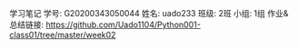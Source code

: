 学习笔记
学号: G20200343050044
姓名: uado233
班级: 2班
小组: 1组
作业&总结链接: https://github.com/Uado1104/Python001-class01/tree/master/week02

